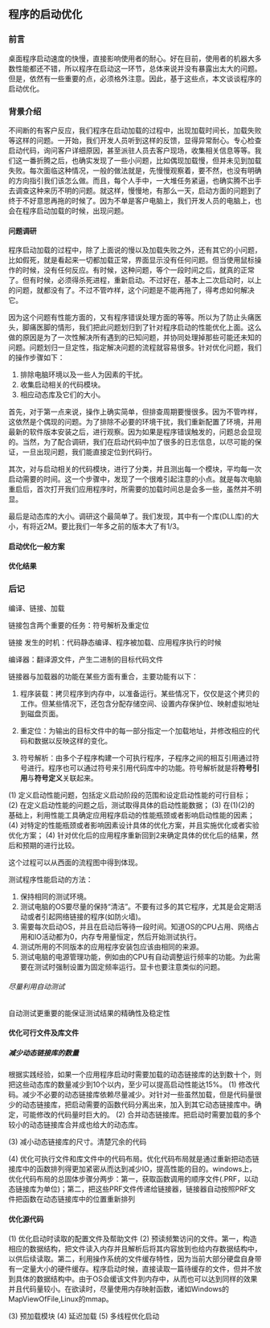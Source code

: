 ## 程序的启动优化

### 前言
桌面程序启动速度的快慢，直接影响使用者的耐心。好在目前，使用者的机器大多数性能都还不错，所以程序在启动这一环节，总体来说并没有暴露出太大的问题。但是，依然有一些重要的点，必须格外注意。因此，基于这些点，本文谈谈程序的启动优化。

### 背景介绍
不间断的有客户反应，我们程序在启动加载的过程中，出现加载时间长，加载失败等这样的问题。一开始，我们开发人员听到这样的反馈，显得异常耐心。专心检查启动代码，询问客户详细原因，甚至派驻人员去客户现场，收集相关信息等等。我们这一番折腾之后，也确实发现了一些小问题，比如偶现加载慢，但并未见到加载失败。每次面临这种情况，一般的做法就是，先慢慢观察着，要不然，也没有明确的方向指引我们该怎么做。而且，每个人手中，一大堆任务紧逼，也确实腾不出手去调查这种来历不明的问题。就这样，慢慢地，有那么一天，启动方面的问题到了终于不好意思再拖的时候了。因为不单是客户电脑上，我们开发人员的电脑上，也会在程序启动加载的时候，出现问题。

#### 问题调研
程序启动加载的过程中，除了上面说的慢以及加载失败之外，还有其它的小问题，比如假死，就是看起来一切都加载正常，界面显示没有任何问题。但当使用鼠标操作的时候，没有任何反应。有时候，这种问题，等个一段时间之后，就真的正常了。但有时候，必须得杀死进程，重新启动。不过好在，基本上二次启动时，以上的问题，就都没有了。不过不管咋样，这个问题是不能再拖了，得考虑如何解决它。

因为这个问题有性能方面的，又有程序错误处理方面的等等。所以为了防止头痛医头，脚痛医脚的情形，我们把此问题划归到了针对程序启动的性能优化上面。这么做的原因是为了一次性解决所有遇到的已知问题，并协同处理掉那些可能还未知的问题。问题划归一旦定性，指定解决问题的流程就容易很多。针对优化问题，我们的操作步骤如下：
1. 排除电脑环境以及一些人为因素的干扰。
2. 收集启动相关的代码模块。
3. 相应动态库及它们的大小。

首先，对于第一点来说，操作上确实简单，但排查周期要慢很多。因为不管咋样，这依然是个偶现的问题。为了排除不必要的环境干扰，我们重新配置了环境，并用最新的软件版本安装之后，进行观察。因为如果是程序错误触发的，问题总会显现的。当然，为了配合调研，我们在启动代码中加了很多的日志信息，以尽可能的保证，一旦出现问题，我们能直接定位到代码行。

其次，对与启动相关的代码模块，进行了分类，并且测出每一个模块，平均每一次启动需要的时间。这一个步骤中，发现了一个很难引起注意的小点。就是每次电脑重启后，首次打开我们应用程序时，所需要的加载时间总是会多一些，虽然并不明显。

最后是动态库的大小。调研这个最简单了。我们发现，其中有一个库(DLL库)的大小，有将近2M。要比我们一年多之前的版本大了有1/3。

#### 启动优化一般方案

#### 优化结果

### 后记

编译、链接、加载

链接包含两个重要的任务：符号解析及重定位

链接 发生的时机：代码静态编译、程序被加载、应用程序执行的时候


编译器：翻译源文件，产生二进制的目标代码文件

链接器与加载器的功能在某些方面有重合，主要功能有以下：
1. 程序装载：拷贝程序到内存中，以准备运行。某些情况下，仅仅是这个拷贝的工作。但某些情况下，还包含分配存储空间、设置内存保护位、映射虚拟地址到磁盘页面。

2. 重定位：为输出的目标文件中的每一部分指定一个加载地址，并修改相应的代码和数据以反映这样的变化。

3. 符号解析：由多个子程序构建一个可执行程序，子程序之间的相互引用通过符号进行。程序也可以通过符号来引用代码库中的功能。符号解析就是将**符号引用**与**符号定义**关联起来。


(1) 定义启动性能问题，包括定义启动阶段的范围和设定启动性能的可行目标；
(2) 在定义启动性能的问题之后，测试取得具体的启动性能数据；
(3) 在(1)(2)的基础上，利用性能工具确定应用程序启动的性能瓶颈或者影响启动性能的因素；
(4) 对特定的性能瓶颈或者影响因素设计具体的优化方案，并且实施优化或者实验优化方案；
(4) 针对优化后的应用程序重新回到2来确定具体的优化后的结果，然后和预期的进行比较。

这个过程可以从西面的流程图中得到体现。



测试程序性能启动的方法：
1. 保持相同的测试环境。
2. 测试电脑的OS要尽量的保持“清洁”。不要有过多的其它程序，尤其是会定期活动或者引起网络链接的程序(如防火墙)。
3. 需要每次启动OS，并且在启动后等待一段时间。知道OS的CPU占用、网络占用和IO活动都为0，内存专用量恒定，然后开始测试执行。
4. 测试所用的不同版本的应用程序安装包应该由相同的来源。
5. 测试电脑的电源管理功能，例如由的CPU有自动调整运行频率的功能。为此需要在测试时强制设置为固定频率运行。显卡也要注意类似的问题。


###### 尽量利用自动测试
自动测试更重要的能保证测试结果的精确性及稳定性


#### 优化可行文件及库文件
##### 减少动态链接库的数量
根据实践经验，如果一个应用程序启动时需要加载的动态链接库的达到数十个，则把这些动态库的数量减少到10个以内，至少可以提高启动性能达15%。
(1) 修改代码。减少不必要的动态链接库依赖尽量减少。对针对一些虽然加载，但是代码量很少的动态链接库，把启动需要的函数代码分离出来，加入到其它动态链接库中。确定，可能修改的代码量时巨大的。
(2) 合并动态链接库。把启动时需要加载的多个较小的动态链接库合并成也给大的动态库。

(3) 减小动态链接库的尺寸。清楚冗余的代码

(4) 优化可执行文件和库文件中的代码布局。优化代码布局就是通过重新把动态链接库中的函数排列得更加紧密从而达到减少IO，提高性能的目的。windows上，优化代码布局的总固体步骤分两步：第一，获取函数调用的顺序文件(.PRF，以动态链接库为单位)；第二，把这些PRF文件传递给链接器，链接器自动按照PRF文件把函数在动态链接库中的位置重新排列


#### 优化源代码
(1) 优化启动时读取的配置文件及帮助文件
(2) 预读频繁访问的文件。第一，构造相应的数据结构，把文件读入内存并且解析后将其内容放到也给内存数据结构中，以供后续读取。第二，利用操作系统的文件缓存特性，因为当前大部分硬盘自身带有一定量大小的硬件缓存。程序启动时候，直接读取一篇待缓存的文件，但并不放到具体的数据结构中。由于OS会缓该文件到内存中，从而也可以达到同样的效果并且代码量较小。在欲读时，尽量使用内存映射函数，诸如Windows的MapViewOfFile,Linux的mmap。

(3) 预加载模块
(4) 延迟加载
(5) 多线程优化启动













